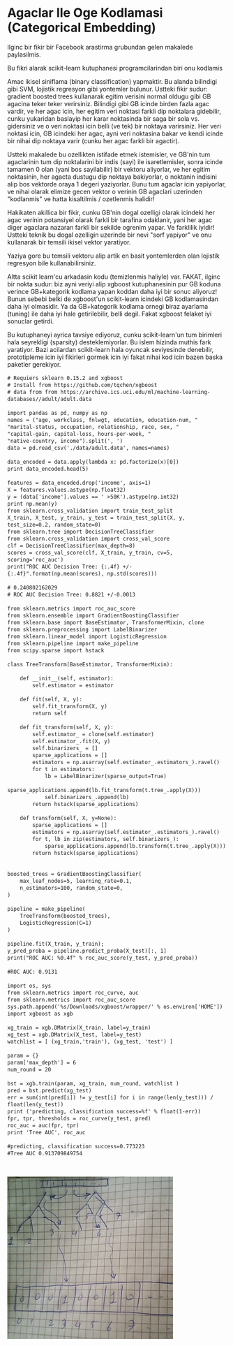 # Agaclar Ile Oge Kodlamasi (Categorical Embedding)


Ilginc bir fikir bir Facebook arastirma grubundan gelen makalede paylasilmis.

Bu fikri alarak scikit-learn kutuphanesi programcilarindan biri onu kodlamis

Amac ikisel siniflama (binary classification) yapmaktir. Bu alanda bilindigi gibi SVM, lojistik regresyon gibi yontemler bulunur. Ustteki fikir sudur: gradient boosted trees kullanarak egitim verisini normal oldugu gibi GB agacina teker teker verirsiniz. Bilindigi gibi GB icinde birden fazla agac vardir, ve her agac icin, her  egitim veri noktasi farkli dip noktalara gidebilir, cunku yukaridan baslayip her karar noktasinda bir saga bir sola vs. gidersiniz ve o veri noktasi icin belli (ve tek) bir noktaya varirsiniz. Her veri noktasi icin, GB icindeki her agac, ayni veri noktasina bakar ve kendi icinde bir nihai dip noktaya varir (cunku her agac farkli bir agactir).

Ustteki makalede bu ozellikten istifade etmek istemisler, ve GB'nin tum agaclarinin tum  dip noktalarini bir indis (sayi) ile isaretlemisler, sonra icinde tamamen 0 olan (yani bos sayilabilir) bir  vektoru aliyorlar, ve her egitim noktasinin, her agacta dustugu dip noktaya bakiyorlar, o noktanin indisini alip bos vektorde oraya 1 degeri yaziyorlar. Bunu tum agaclar icin yapiyorlar, ve nihai olarak elimize gecen vektor o verinin GB agaclari uzerinden "kodlanmis" ve hatta kisaltilmis / ozetlenmis halidir!


Hakikaten akillica bir fikir, cunku GB'nin dogal ozelligi olarak icindeki her agac verinin potansiyel olarak farkli bir tarafina odaklanir, yani her agac diger agaclara nazaran farkli bir sekilde ogrenim yapar. Ve farklilik iyidir! Ustteki teknik bu dogal ozelligin uzerinde bir nevi "sorf yapiyor" ve onu kullanarak bir temsili ikisel vektor yaratiyor.

Yaziya gore bu temsili vektoru alip artik en basit yontemlerden olan lojistik regresyon bile kullanabilirsiniz. 

Altta scikit learn'cu arkadasin kodu (temizlenmis haliyle) var. FAKAT, ilginc bir nokta sudur: biz ayni veriyi alip xgboost kutuphanesinin pur GB koduna verince GB+kategorik kodlama yapan koddan daha iyi bir sonuc aliyoruz! Bunun sebebi belki de xgboost'un scikit-learn icindeki GB kodlamasindan daha iyi olmasidir. Ya da GB+kategorik kodlama ornegi biraz ayarlama (tuning) ile daha iyi hale getirilebilir, belli degil. Fakat xgboost felaket iyi sonuclar getirdi.

Bu kutuphaneyi ayrica tavsiye ediyoruz, cunku scikit-learn'un tum birimleri hala seyrekligi (sparsity) desteklemiyorlar. Bu islem hizinda muthis fark yaratiyor. Bazi acilardan scikit-learn hala oyuncak seviyesinde denebilir, prototipleme icin iyi fikirleri gormek icin iyi fakat nihai kod icin bazen baska paketler gerekiyor. 

```
# Requiers sklearn 0.15.2 and xgboost
# Install from https://github.com/tqchen/xgboost
# data from from https://archive.ics.uci.edu/ml/machine-learning-databases//adult/adult.data

import pandas as pd, numpy as np
names = ("age, workclass, fnlwgt, education, education-num, "
"marital-status, occupation, relationship, race, sex, "
"capital-gain, capital-loss, hours-per-week, "
"native-country, income").split(', ')
data = pd.read_csv('./data/adult.data', names=names)

data_encoded = data.apply(lambda x: pd.factorize(x)[0])
print data_encoded.head(5)

features = data_encoded.drop('income', axis=1)
X = features.values.astype(np.float32)
y = (data['income'].values == ' >50K').astype(np.int32)
print np.mean(y)
from sklearn.cross_validation import train_test_split
X_train, X_test, y_train, y_test = train_test_split(X, y, test_size=0.2, random_state=0)
from sklearn.tree import DecisionTreeClassifier
from sklearn.cross_validation import cross_val_score
clf = DecisionTreeClassifier(max_depth=8)
scores = cross_val_score(clf, X_train, y_train, cv=5, scoring='roc_auc')
print("ROC AUC Decision Tree: {:.4f} +/-{:.4f}".format(np.mean(scores), np.std(scores)))

# 0.240802162029
# ROC AUC Decision Tree: 0.8821 +/-0.0013

from sklearn.metrics import roc_auc_score
from sklearn.ensemble import GradientBoostingClassifier
from sklearn.base import BaseEstimator, TransformerMixin, clone
from sklearn.preprocessing import LabelBinarizer
from sklearn.linear_model import LogisticRegression
from sklearn.pipeline import make_pipeline
from scipy.sparse import hstack

class TreeTransform(BaseEstimator, TransformerMixin):

    def __init__(self, estimator):
        self.estimator = estimator
        
    def fit(self, X, y):
        self.fit_transform(X, y)
        return self

    def fit_transform(self, X, y):
        self.estimator_ = clone(self.estimator)
        self.estimator_.fit(X, y)
        self.binarizers_ = []
        sparse_applications = []
        estimators = np.asarray(self.estimator_.estimators_).ravel()
        for t in estimators:
            lb = LabelBinarizer(sparse_output=True)
            sparse_applications.append(lb.fit_transform(t.tree_.apply(X)))
            self.binarizers_.append(lb)
        return hstack(sparse_applications)
        
    def transform(self, X, y=None):
        sparse_applications = []
        estimators = np.asarray(self.estimator_.estimators_).ravel()
        for t, lb in zip(estimators, self.binarizers_):
            sparse_applications.append(lb.transform(t.tree_.apply(X)))
        return hstack(sparse_applications)


boosted_trees = GradientBoostingClassifier(
    max_leaf_nodes=5, learning_rate=0.1,
    n_estimators=100, random_state=0,
) 

pipeline = make_pipeline(
    TreeTransform(boosted_trees),
    LogisticRegression(C=1)
)

pipeline.fit(X_train, y_train);
y_pred_proba = pipeline.predict_proba(X_test)[:, 1]
print("ROC AUC: %0.4f" % roc_auc_score(y_test, y_pred_proba))

#ROC AUC: 0.9131

import os, sys
from sklearn.metrics import roc_curve, auc
from sklearn.metrics import roc_auc_score
sys.path.append('%s/Downloads/xgboost/wrapper/' % os.environ['HOME'])
import xgboost as xgb

xg_train = xgb.DMatrix(X_train, label=y_train)
xg_test = xgb.DMatrix(X_test, label=y_test)
watchlist = [ (xg_train,'train'), (xg_test, 'test') ]

param = {}
param['max_depth'] = 6
num_round = 20

bst = xgb.train(param, xg_train, num_round, watchlist )
pred = bst.predict(xg_test)
err = sum(int(pred[i]) != y_test[i] for i in range(len(y_test))) / float(len(y_test))
print ('predicting, classification success=%f' % float(1-err))
fpr, tpr, thresholds = roc_curve(y_test, pred)
roc_auc = auc(fpr, tpr)
print 'Tree AUC', roc_auc

#predicting, classification success=0.773223
#Tree AUC 0.913709849754 
 
 

```



![](my-pic-1.jpg)
